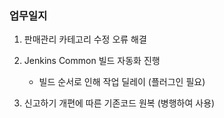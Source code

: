 ### 업무일지

1. 판매관리 카테고리 수정 오류 해결

2. Jenkins Common 빌드 자동화 진행

   - 빌드 순서로 인해 작업 딜레이 (플러그인 필요)

3. 신고하기 개편에 따른 기존코드 원복 (병행하여 사용)

